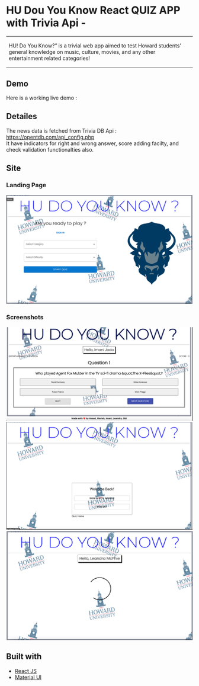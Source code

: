 # HU Dou You Know React QUIZ APP with Trivia Api - 
<table>
<tr>
<td>
  
HU! Do You Know?” is a trivial web app aimed to test Howard students’ general knowledge on music, culture, movies, and any other entertainment related categories!

</td>
</tr>
</table>



## Demo
Here is a working live demo :

## Detailes
The news data is fetched from Trivia DB Api : https://opentdb.com/api_config.php
<br/>
It have indicators for right and wrong answer, score adding facilty, and check validation functionalties also.


## Site

### Landing Page

![](https://github.com/ImaniJC/HU-do-you-know/blob/main/ss/Screen%20Shot%202022-12-13%20at%202.41.16%20PM.png)

### Screenshots

![](https://github.com/ImaniJC/HU-do-you-know/blob/main/ss/Screen%20Shot%202022-12-15%20at%207.22.13%20PM.png)
<br/>
![](https://github.com/ImaniJC/HU-do-you-know/blob/main/ss/Screen%20Shot%202022-12-13%20at%202.41.26%20PM.png)
<br/>
![](https://github.com/ImaniJC/HU-do-you-know/blob/main/ss/Screen%20Shot%202022-12-13%20at%202.42.01%20PM.png)


## Built with 

- [React JS](https://reactjs.org/)
- [Material UI](https://material-ui.com/)
